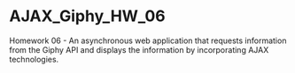 # AJAX_Giphy_HW_06
Homework 06 - An asynchronous web application that requests information from the Giphy API and displays the information by incorporating AJAX  technologies.
